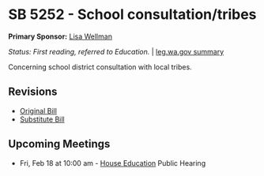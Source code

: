 # SB 5252 - School consultation/tribes
**Primary Sponsor:** [Lisa Wellman](/person/leg/lisa.wellman.md)

*Status: First reading, referred to Education.* | [leg.wa.gov summary](https://app.leg.wa.gov/billsummary?BillNumber=5252&Year=2021)

Concerning school district consultation with local tribes.

## Revisions
* [Original Bill](1/)
* [Substitute Bill](S/)

## Upcoming Meetings
* Fri, Feb 18 at 10:00 am - [House Education](/house/2021-22/ED/) Public Hearing
